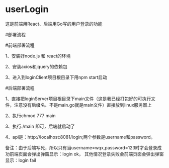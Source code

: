 # userLogin
这是前端用React、后端用Go写的用户登录的功能

#部署流程

#前端部署流程

1、安装好node.js 和 react的环境

2、安装axios和jquery的依赖包

3、进入到loginClient项目根目录下用npm start启动


#后端部署流程

1、直接把loginServer项目根目录下main文件（这是我已经打包好的可执行文件，注意没有后缀名、不是main.go就是main文件）直接放到linux服务器上

2、执行chmod 777 main

3、执行./main 即可，后端就启动了

4、api是：http://localhost:8081/login;两个参数是username和password。


备注：由于后端写死，所以只有当username=wqx,password=123时才会登录成功前端页面会弹出弹窗显示：login ok，
     其他情况登录失败会前端页面会弹出弹窗显示：login fail
